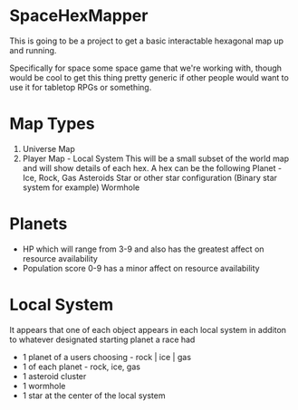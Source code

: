 # SpaceHexMapper
This is going to be a project to get a basic interactable hexagonal map up and running.

Specifically for space some space game that we're working with, though would be cool to get this thing pretty generic if other people would want to use it for tabletop RPGs or something.

# Map Types
1. Universe Map
2. Player Map - Local System
This will be a small subset of the world map and will show details of each hex.
A hex can be the following
Planet - Ice, Rock, Gas
Asteroids 
Star or other star configuration (Binary star system for example)
Wormhole

# Planets
* HP which will range from 3-9 and also has the greatest affect on resource availability
* Population score 0-9 has a minor affect on resource availability

# Local System
It appears that one of each object appears in each local system in additon to whatever designated starting planet a race had
* 1 planet of a users choosing - rock | ice | gas
* 1 of each planet - rock, ice, gas
* 1 asteroid cluster
* 1 wormhole
* 1 star at the center of the local system

